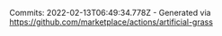 Commits: 2022-02-13T06:49:34.778Z - Generated via https://github.com/marketplace/actions/artificial-grass
<br>
